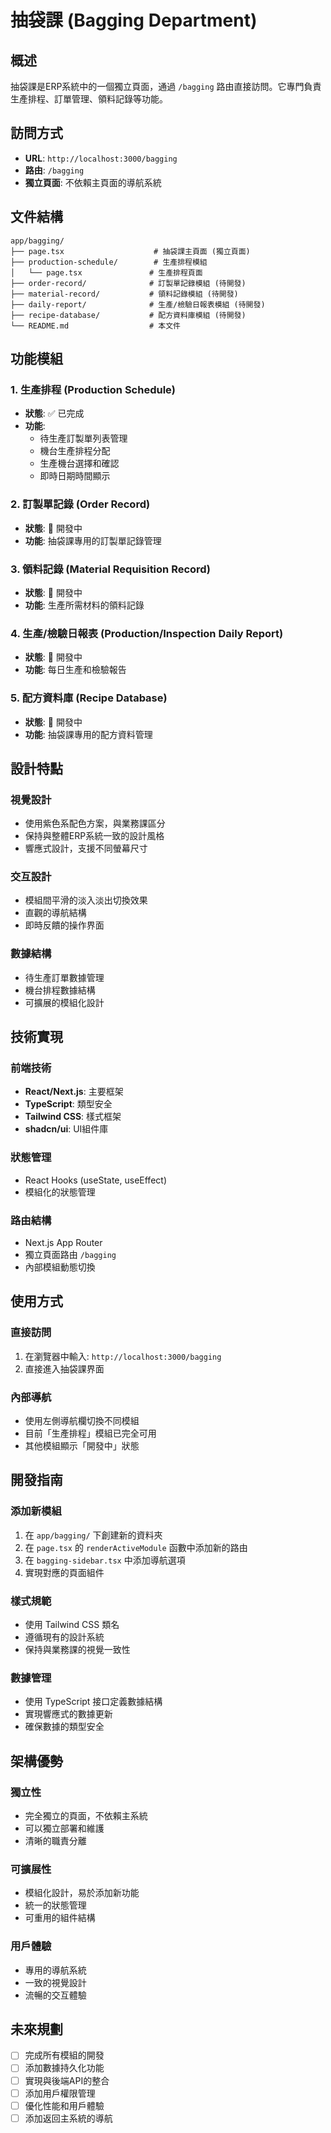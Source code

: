 # 抽袋課 (Bagging Department)

## 概述
抽袋課是ERP系統中的一個獨立頁面，通過 `/bagging` 路由直接訪問。它專門負責生產排程、訂單管理、領料記錄等功能。

## 訪問方式
- **URL**: `http://localhost:3000/bagging`
- **路由**: `/bagging`
- **獨立頁面**: 不依賴主頁面的導航系統

## 文件結構
```
app/bagging/
├── page.tsx                    # 抽袋課主頁面 (獨立頁面)
├── production-schedule/        # 生產排程模組
│   └── page.tsx               # 生產排程頁面
├── order-record/              # 訂製單記錄模組 (待開發)
├── material-record/           # 領料記錄模組 (待開發)
├── daily-report/              # 生產/檢驗日報表模組 (待開發)
├── recipe-database/           # 配方資料庫模組 (待開發)
└── README.md                  # 本文件
```

## 功能模組

### 1. 生產排程 (Production Schedule)
- **狀態**: ✅ 已完成
- **功能**: 
  - 待生產訂製單列表管理
  - 機台生產排程分配
  - 生產機台選擇和確認
  - 即時日期時間顯示

### 2. 訂製單記錄 (Order Record)
- **狀態**: 🔄 開發中
- **功能**: 抽袋課專用的訂製單記錄管理

### 3. 領料記錄 (Material Requisition Record)
- **狀態**: 🔄 開發中
- **功能**: 生產所需材料的領料記錄

### 4. 生產/檢驗日報表 (Production/Inspection Daily Report)
- **狀態**: 🔄 開發中
- **功能**: 每日生產和檢驗報告

### 5. 配方資料庫 (Recipe Database)
- **狀態**: 🔄 開發中
- **功能**: 抽袋課專用的配方資料管理

## 設計特點

### 視覺設計
- 使用紫色系配色方案，與業務課區分
- 保持與整體ERP系統一致的設計風格
- 響應式設計，支援不同螢幕尺寸

### 交互設計
- 模組間平滑的淡入淡出切換效果
- 直觀的導航結構
- 即時反饋的操作界面

### 數據結構
- 待生產訂單數據管理
- 機台排程數據結構
- 可擴展的模組化設計

## 技術實現

### 前端技術
- **React/Next.js**: 主要框架
- **TypeScript**: 類型安全
- **Tailwind CSS**: 樣式框架
- **shadcn/ui**: UI組件庫

### 狀態管理
- React Hooks (useState, useEffect)
- 模組化的狀態管理

### 路由結構
- Next.js App Router
- 獨立頁面路由 `/bagging`
- 內部模組動態切換

## 使用方式

### 直接訪問
1. 在瀏覽器中輸入: `http://localhost:3000/bagging`
2. 直接進入抽袋課界面

### 內部導航
- 使用左側導航欄切換不同模組
- 目前「生產排程」模組已完全可用
- 其他模組顯示「開發中」狀態

## 開發指南

### 添加新模組
1. 在 `app/bagging/` 下創建新的資料夾
2. 在 `page.tsx` 的 `renderActiveModule` 函數中添加新的路由
3. 在 `bagging-sidebar.tsx` 中添加導航選項
4. 實現對應的頁面組件

### 樣式規範
- 使用 Tailwind CSS 類名
- 遵循現有的設計系統
- 保持與業務課的視覺一致性

### 數據管理
- 使用 TypeScript 接口定義數據結構
- 實現響應式的數據更新
- 確保數據的類型安全

## 架構優勢

### 獨立性
- 完全獨立的頁面，不依賴主系統
- 可以獨立部署和維護
- 清晰的職責分離

### 可擴展性
- 模組化設計，易於添加新功能
- 統一的狀態管理
- 可重用的組件結構

### 用戶體驗
- 專用的導航系統
- 一致的視覺設計
- 流暢的交互體驗

## 未來規劃
- [ ] 完成所有模組的開發
- [ ] 添加數據持久化功能
- [ ] 實現與後端API的整合
- [ ] 添加用戶權限管理
- [ ] 優化性能和用戶體驗
- [ ] 添加返回主系統的導航
